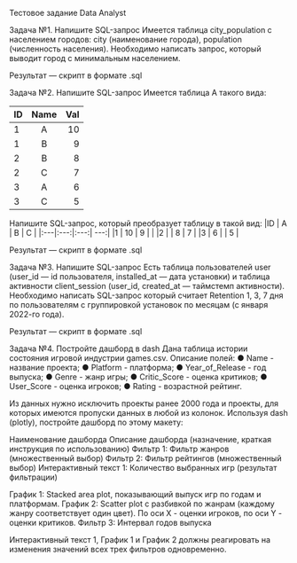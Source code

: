 Тестовое задание Data Analyst

Задача №1. Напишите SQL-запрос
Имеется таблица city_population с населением городов: city (наименование города), population (численность населения).
Необходимо написать запрос, который выводит город с минимальным населением.

Результат — скрипт в формате .sql

Задача №2. Напишите SQL-запрос
Имеется таблица А такого вида:

| ID | Name | Val |
|:---|:---:| ---:|
|1  |  A   |  10|
|1  |  B   |  9 |
|2  |  B   |  8 |
|2  |  C   |  7 |
|3  |  A   |  6 |
|3  |  C   |  5 |

Напишите SQL-запрос, который преобразует таблицу в такой вид:
|ID  |  A  |  B  |  C  |
|:---|:---:|:---:| ---:|
|1   |  10 |  9  |     |
|2   |     |  8  |  7  |
|3   |  6  |     |  5  |

Результат — скрипт в формате .sql

Задача №3. Напишите SQL-запрос
Есть таблица пользователей user (user_id — id пользователя, installed_at — дата установки) и таблица активности client_session (user_id, created_at — таймстемп активности).
Необходимо написать SQL-запрос который считает Retention 1, 3, 7 дня по пользователям с группировкой установок по месяцам (с января 2022-го года).

Результат — скрипт в формате .sql

Задача №4. Постройте дашборд в dash
Дана таблица истории состояния игровой индустрии games.csv. Описание полей:
●  	Name - название проекта;
●  	Platform - платформа;
●  	Year_of_Release - год выпуска;
●  	Genre - жанр игры;
●  	Critic_Score - оценка критиков;
●  	User_Score - оценка игроков;
●  	Rating - возрастной рейтинг.
 
Из данных нужно исключить проекты ранее 2000 года и проекты, для которых имеются пропуски данных в любой из колонок. Используя dash (plotly), постройте дашборд по этому макету:

Наименование дашборда
Описание дашборда (назначение, краткая инструкция по использованию)
Фильтр 1: Фильтр жанров (множественный выбор)
Фильтр 2: Фильтр рейтингов (множественный выбор)
Интерактивный текст 1: Количество выбранных игр (результат фильтрации)
 
График 1: Stacked area plot, показывающий выпуск игр по годам и платформам.
График 2: Scatter plot с разбивкой по жанрам (каждому жанру соответствует один цвет). По оси X - оценки игроков, по оси Y - оценки критиков.
Фильтр 3: Интервал годов выпуска


Интерактивный текст 1, График 1 и График 2 должны реагировать на изменения значений всех трех фильтров одновременно.
